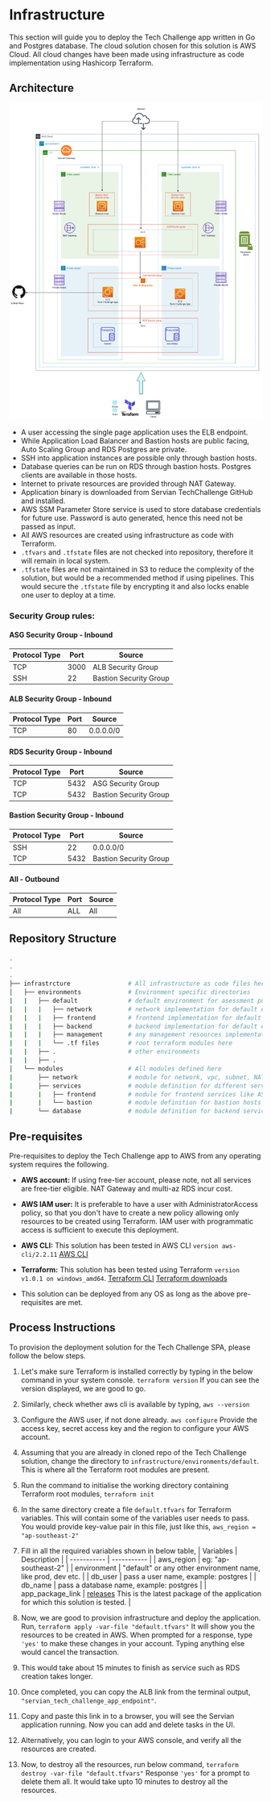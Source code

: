 # Infrastructure

This section will guide you to deploy the Tech Challenge app written in Go and Postgres database. The cloud solution chosen for this solution is AWS Cloud. All cloud changes have been made using infrastructure as code implementation using Hashicorp Terraform.

## Architecture

![architecture](ServianTCArchitecture.png)

* A user accessing the single page application uses the ELB endpoint.
* While Application Load Balancer and Bastion hosts are public facing, Auto Scaling Group and RDS Postgres are private.
* SSH into application instances are possible only through bastion hosts.
* Database queries can be run on RDS through bastion hosts. Postgres clients are available in those hosts.
* Internet to private resources are provided through NAT Gateway.
* Application binary is downloaded from Servian TechChallenge GitHub and installed.
* AWS SSM Parameter Store service is used to store database credentials for future use. Password is auto generated, hence this need not be passed as input.
* All AWS resources are created using infrastructure as code with Terraform.
*  `.tfvars` and `.tfstate` files are not checked into repository, therefore it will remain in local system.
*  `.tfstate` files are not maintained in S3 to reduce the complexity of the solution, but would be a recommended method if using pipelines. This would secure the `.tfstate` file by encrypting it and also locks enable one user to deploy at a time.

### Security Group rules:
   #### ASG Security Group - Inbound
   | Protocol Type | Port | Source | 
   | ------------- | -----| ------ |
   | TCP        | 3000 | ALB Security Group |
   | SSH | 22 | Bastion Security Group |

   #### ALB Security Group - Inbound
   | Protocol Type | Port | Source | 
   | ------------- | ----- | ------ |
   | TCP        | 80 | 0.0.0.0/0 |

   #### RDS Security Group - Inbound
   | Protocol Type | Port | Source | 
   | ------------- | ----- | ------ |
   | TCP        | 5432 | ASG Security Group |
   | TCP        | 5432 | Bastion Security Group |

   #### Bastion Security Group - Inbound
   | Protocol Type | Port | Source | 
   | ------------- | ----- | ------ |
   | SSH        | 22 | 0.0.0.0/0 |
   | TCP        | 5432 | Bastion Security Group |

   #### All - Outbound
   | Protocol Type | Port | Source | 
   | ------------- | ----- | ------ |
   | All        | ALL | All |

## Repository Structure

``` sh
.
.
.
├── infrastrcture                # All infrastructure as code files here
│   ├── environments             # Environment specific directories 
|   |   ├── default              # default environment for asessment purpose
|   |   |   ├── network          # network implementation for default environment
|   |   |   ├── frontend         # frontend implementation for default environment
|   |   |   ├── backend          # backend implementation for default environment
|   |   |   ├── management       # any management resources implementation for default environment
|   |   |   └── .tf files        # root terraform modules here
|   |   ├── .                    # other environments
|   |   ├── .
│   └── modules                  # All modules defined here
|       ├── network              # module for network, vpc, subnet, NAT etc.
|       ├── services             # module definition for different services
|       |   ├── frontend         # module for frontend services like ASG, ALB and their SGs   
|       |   └── bastion          # module definition for bastion hosts and their SGs
|       └── database             # module definition for backend services

```


## Pre-requisites

Pre-requisites to deploy the Tech Challenge app to AWS from any operating system requires the following.

* **AWS account:**
  If using free-tier account, please note, not all services are free-tier eligible. NAT Gateway and multi-az RDS incur cost.
* **AWS IAM user:**
  It is preferable to have a user with AdministratorAccess policy, so that you don't have to create a new policy allowing only resources to be created using Terraform.
   IAM user with programmatic access is sufficient to execute this deployment.
* **AWS CLI:**
  This solution has been tested in AWS CLI `version aws-cli/2.2.11`
   [AWS CLI](https://docs.aws.amazon.com/cli/latest/userguide/cli-chap-install.html)

* **Terraform:**
  This solution has been tested using Terraform `version v1.0.1 on windows_amd64`.
   [Terraform CLI](https://learn.hashicorp.com/tutorials/terraform/install-cli)
   [Terraform downloads](https://www.terraform.io/downloads.html)

* This solution can be deployed from any OS as long as the above pre-requisites are met.

## Process Instructions

To provision the deployment solution for the Tech Challenge SPA, please follow the below steps.

1. Let's make sure Terraform is installed correctly by typing in the below command in your system console.
   `terraform version`
   If you can see the version displayed, we are good to go.
2. Similarly, check whether aws cli is available by typing,
   `aws --version`
3. Configure the AWS user, if not done already.
   `aws configure`
   Provide the access key, secret access key and the region to configure your AWS account.
4.  Assuming that you are already in cloned repo of the Tech Challenge solution, change the directory to `infrastructure/environments/default`. This is where all the Terraform root modules are present.
5.  Run the command to initialise the working directory containing Terraform root modules,
    `terraform init`

6. In the same directory create a file `default.tfvars` for Terraform variables. This will contain some of the variables user needs to pass.
   You would provide key-value pair in this file, just like this,
   `aws_region = "ap-southeast-2"`
7. Fill in all the required variables shown in below table,
   | Variables    | Description |
   | ----------- | ----------- |
   | aws_region        | eg: "ap-southeast-2" |
   | environment    | "default" or any other environment name, like prod, dev etc. |
   | db_user | pass a user name, example: postgres |
   | db_name     | pass a database name, example: postgres |
   | app_package_link | [releases](https://github.com/servian/TechChallengeApp/releases/download/v.0.8.0/TechChallengeApp_v.0.8.0_linux64.zip) This is the latest package of the application for which this solution is tested.  |
8. Now, we are good to provision infrastructure and deploy the application. Run,
   `terraform apply -var-file "default.tfvars"`
    It will show you the resources to be created in AWS. When prompted for a response, type `'yes'` to make these changes in your account. Typing anything else would cancel the transaction.
9.  This would take about 15 minutes to finish as service such as RDS creation takes longer.
10. Once completed, you can copy the ALB link from the terminal output, `"servian_tech_challenge_app_endpoint"`.
11. Copy and paste this link in to a browser, you will see the Servian application running. Now you can add and delete tasks in the UI.
12. Alternatively, you can login to your AWS console, and verify all the resources are created.
13. Now, to destroy all the resources, run below command,
    `terraform destroy -var-file "default.tfvars"`
    Response `'yes'` for a prompt to delete them all.
    It would take upto 10 minutes to destroy all the resources. 
